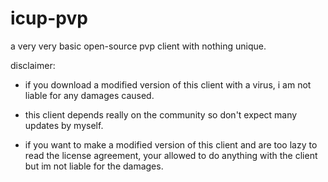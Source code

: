 # icup-pvp
a very very basic open-source pvp client with nothing unique.

disclaimer:
- if you download a modified version of this client with a virus, i am not liable for any damages caused.

- this client depends really on the community so don't expect many updates by myself.

- if you want to make a modified version of this client and are too lazy to read the license agreement, your allowed to do anything with the client but im not liable for the damages.
